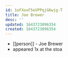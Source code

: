 ```yaml
---
id: 1oFXoxF5eVPPqjG6wjg-T
title: Joe Brewer
desc: ''
updated: 1643723096354
created: 1643723096354
---
```



- [[person]] - Joe Brewer
- appeared 1x at the stoa
